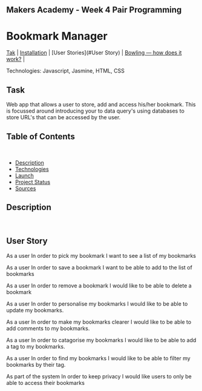 ## Makers Academy - Week 4 Pair Programming

Bookmark Manager
=================

[Tak](#Task) | [Installation](#Installation) | [User Stories](#User Story) | [Bowling — how does it work?](#Bowling) |

Technologies: Javascript, Jasmine, HTML, CSS

## Task

Web app that allows a user to store, add and access his/her bookmark. This is focussed around introducing your to data query's using databases to store URL's that can be accessed by the user.

## Table of Contents
​
* [Description](#introduction)
* [Technologies](#technologies)
* [Launch](#launch)
* [Project Status](#project-status)
* [Sources](#sources)
​
## Description
​
## User Story

As a user
In order to pick my bookmark
I want to see a list of my bookmarks

As a user
In order to save a bookmark
I want to be able to add to the list of bookmarks

As a user
In order to remove a bookmark
I would like to be able to delete a bookmark

As a user
In order to personalise my bookmarks
I would like to be able to update my bookmarks.

As a user
In order to make my bookmarks clearer
I would like to be able to add comments to my bookmarks.

As a user
In order to catagorise my bookmarks
I would like to be able to add a tag to my bookmarks.

As a user
In order to find my bookmarks
I would like to be able to filter my bookmarks by their tag. 

As part of the system
In order to keep privacy
I would like users to only be able to access their bookmarks
​

